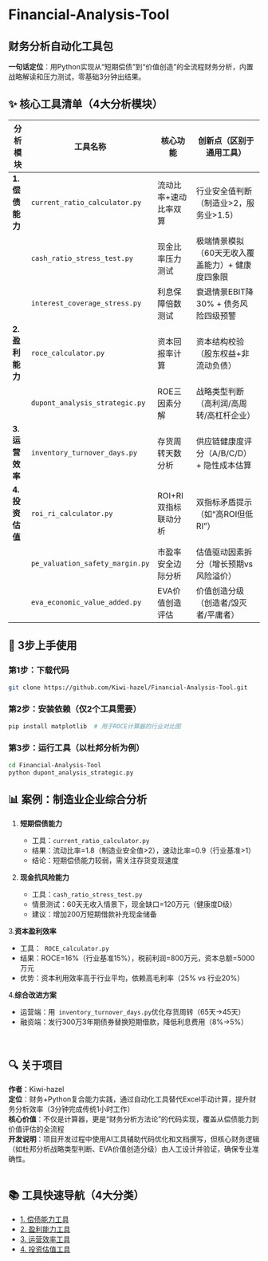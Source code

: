 # Financial-Analysis-Tool
## 财务分析自动化工具包 
**一句话定位**：用Python实现从“短期偿债”到“价值创造”的全流程财务分析，内置战略解读和压力测试，零基础3分钟出结果。  

## ✨ 核心工具清单（4大分析模块）  
| **分析模块**       | 工具名称                          | 核心功能                          | **创新点**（区别于通用工具）                |  
|--------------------|-----------------------------------|-----------------------------------|---------------------------------------------|  
| **1. 偿债能力**   | `current_ratio_calculator.py`     | 流动比率+速动比率双算             | 行业安全值判断（制造业>2，服务业>1.5）       |  
|                    | `cash_ratio_stress_test.py`       | 现金比率压力测试                  | 极端情景模拟（60天无收入覆盖能力）+ 健康度四象限 |  
|                    | `interest_coverage_stress.py`     | 利息保障倍数测试                  | 衰退情景EBIT降30% + 债务风险四级预警          |  
| **2. 盈利能力**   | `roce_calculator.py`              | 资本回报率计算                    | 资本结构校验（股东权益+非流动负债）            |  
|                    | `dupont_analysis_strategic.py`    | ROE三因素分解                     | 战略类型判断（高利润/高周转/高杠杆企业）       |  
| **3. 运营效率**   | `inventory_turnover_days.py`      | 存货周转天数分析                  | 供应链健康度评分（A/B/C/D）+ 隐性成本估算     |  
| **4. 投资估值**   | `roi_ri_calculator.py`            | ROI+RI双指标联动分析              | 双指标矛盾提示（如“高ROI但低RI”）             |  
|                    | `pe_valuation_safety_margin.py`   | 市盈率安全边际分析                | 估值驱动因素拆分（增长预期vs风险溢价）         |  
|                    | `eva_economic_value_added.py`     | EVA价值创造评估                   | 价值创造分级（创造者/毁灭者/平庸者）           |  

## 🚀 3步上手使用   
### 第1步：下载代码  
```bash  
git clone https://github.com/Kiwi-hazel/Financial-Analysis-Tool.git  
``` 

### 第2步：安装依赖（仅2个工具需要）  
```bash  
pip install matplotlib  # 用于ROCE计算器的行业对比图  
```  
### 第3步：运行工具（以杜邦分析为例）
```bash   
cd Financial-Analysis-Tool  
python dupont_analysis_strategic.py   
```  

## 📊 案例：制造业企业综合分析  
1. **短期偿债能力**  
   - 工具：`current_ratio_calculator.py`  
   - 结果：流动比率=1.8（制造业安全值>2），速动比率=0.9（行业基准>1）  
   - 结论：短期偿债能力较弱，需关注存货变现速度  

2. **现金抗风险能力**  
   - 工具：`cash_ratio_stress_test.py`  
   - 情景测试：60天无收入情景下，现金缺口=120万元（健康度D级）  
   - 建议：增加200万短期借款补充现金储备  

 3.**资本盈利效率**  
   - 工具：` ROCE_calculator.py`  
   - 结果：ROCE=16%（行业基准15%），税前利润=800万元，资本总额=5000万元 
   - 优势：资本利用效率高于行业平均，依赖高毛利率（25% vs 行业20%）

 4.**综合改进方案**  
   - 运营端：用` inventory_turnover_days.py`优化存货周转（65天→45天）  
   - 融资端：发行300万3年期债券替换短期借款，降低利息费用（8%→5%）  

 
## 🔍 关于项目  
**作者**：Kiwi-hazel  
**定位**：财务+Python复合能力实践，通过自动化工具替代Excel手动计算，提升财务分析效率（3分钟完成传统1小时工作）  
**核心价值**：不仅是计算器，更是“财务分析方法论”的代码实现，覆盖从偿债能力到价值评估的全流程  
**开发说明**：项目开发过程中使用AI工具辅助代码优化和文档撰写，但核心财务逻辑（如杜邦分析战略类型判断、EVA价值创造分级）由人工设计并验证，确保专业准确性。  
 

## 📚 工具快速导航（4大分类）    
- [1. 偿债能力工具](https://github.com/Kiwi-hazel/Financial-Analysis-Tool/blob/main/solvency_analysis/)  
- [2. 盈利能力工具](https://github.com/Kiwi-hazel/Financial-Analysis-Tool/blob/main/profitability_analysis/)  
- [3. 运营效率工具](https://github.com/Kiwi-hazel/Financial-Analysis-Tool/blob/main/operation_efficiency/)  
- [4. 投资估值工具](https://github.com/Kiwi-hazel/Financial-Analysis-Tool/blob/main/investment_valuation/)  
 
